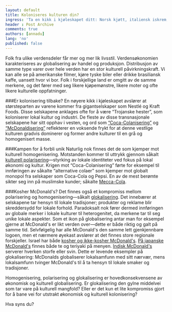 ```yaml
---
layout: default
title: Koloniseres kulturen din? 
ingress: 'Ta en kikk i kjøleskapet ditt: Norsk kjøtt, italiensk iskrem, frukt og grønnsaker fra Afrika. Du “smaker” verden uten å forlate ditt eget kjøkken.'
header : Post Archive
comments: true
authors: [annadu]
lang: 'no'
published: false
---
```




Folk fra ulike verdensdeler får mer og mer lik livsstil. Verdensøkonomien karakteriseres av globalisering av handel og produksjon. Distribusjon av samme type varer over hele verden har en stor kulturell påvirkningskraft. Vi kan alle se på amerikanske filmer, kjøre tyske biler eller drikke brasiliansk kaffe, uansett hvor vi bor. Folk i forskjellige land er omgitt av de samme merkene, og det fører med seg likere kjøpemønstre, likere moter og ofte likere kulturelle oppfatninger. 

###Er kolonisering tilbake? 
En nøyere kikk i kjøleskapet avslører at størsteparten av varene kommer fra gigantselskaper som Nestlé og Kraft Foods. Disse selskapene anklages ofte for å være “Trojanske hester”, som koloniserer lokal kultur og industri. De fleste av disse transnasjonale selskapene har sitt opphav i vesten, og ord som [“Coca-Colanisering”](http://en.wikipedia.org/wiki/Cocacolonization) og [“McDonaldisering”](http://en.wikipedia.org/wiki/McDonaldization#cite_note-1) reflekterer en voksende frykt for at denne vestlige kulturen gradvis dominerer og former andre kulturer til en grå og homogenisert masse. 


###Kampen for å forbli unik
Naturlig nok finnes det de som kjemper mot kulturell homogenisering. Motstanden kommer til uttrykk gjennom såkalt [kulturell polarisering](http://adifferentportrait.blogspot.no/2006/05/culture-and-globalization-polarization.html)—styrking av lokale identiteter ved fokus på lokal økonomi og kultur.  Krigen mot “Coca-Colanisering” førte for eksempel til innføringen av såkalte “alternative colaer” som kjemper mot globalt monopol fra selskaper som Coca-Cola og Pepsi.  En av de mest berømte sikter seg inn på muslimske kunder; såkalte [Mecca-Cola](http://news.bbc.co.uk/2/hi/middle_east/2640259.stm). 

###Kosher McDonald's? 
Det finnes også et kompromiss mellom polarisering og homogenisering—såkalt [glokalisering](http://searchcio.techtarget.com/definition/glocalization).  Det innebærer at selskapene tar hensyn til lokale tradisjoner; produkter og reklame blir skreddersydd for lokale forhold. Paradoksalt nok fører dermed innføringen av globale merker i lokale kulturer til heterogenitet, da merkene tar til seg unike lokale aspekter. Som et ikon på globalisering antar man for eksempel gjerne at McDonald's er likt verden over—dette er både riktig og galt på samme tid. Selvfølgelig har alle McDonald's den samme lett gjenkjennbare logoen, men et nærmere øyekast avslører at det finnes store regionale forskjeller. Israel har både [kosher og ikke-kosher McDonald's](http://www.guardian.co.uk/world/2006/mar/13/israel.foodanddrink). [På japanske McDonald's](http://www.tofugu.com/2008/11/02/the-japanese-mcdonalds-menu-im-actually-lovin-it/) finnes både te og teriyaki på menyen. 
[Indisk McDonald's](http://www.indiamarks.com/what-you-can-and-cant-get-at-mcdonalds-india/) serverer hverken storfe eller svin. Dette er levende eksempler på glokalisering: McDonalds globaliserer lokalsamfunn med sitt nærvær, mens lokalsamfunn tvinger McDonald's til å ta hensyn til lokale smaker og tradisjoner.    

Homogenisering, polarisering og glokalisering er hovedkonsekvensene av økonomisk og kulturell globalisering. Er glokalisering den gylne middelvei som tar vare på kulturell mangfold? Eller er det kun et lite kompromiss gjort for å bane vei for utstrakt økonomisk og kulturell kolonisering? 

Hva syns du? 
